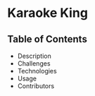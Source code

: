 # Karaoke King

## Table of Contents
* Description
* Challenges
* Technologies
* Usage 
* Contributors
